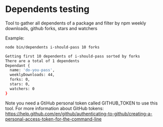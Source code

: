 # Dependents testing

Tool to gather all dependents of a package and filter by npm weekly downloads,
github forks, stars and watchers

Example:

```sh
node bin/dependents i-should-pass 10 forks

Getting first 10 dependents of i-should-pass sorted by forks
There are a total of 1 dependents
Dependant {
  name: 'do-you-pass',
  weeklyDownloads: 44,
  forks: 0,
  stars: 0,
  watchers: 0
}

```

Note you need a GtiHub personal token called GITHUB_TOKEN to use this tool. For
more information about GitHub tokens:
<https://help.github.com/en/github/authenticating-to-github/creating-a-personal-access-token-for-the-command-line>
